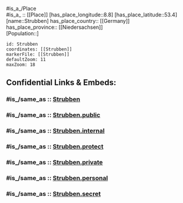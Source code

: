 ﻿---
confidential: public
isDeleted: false
location:
- 53.4
- 8.8
mapmarker: city
mapzoom:
- 7
- 12
SpocWebEntityId: 34624
tags:
- geo/City
type: City
---

#is_a_/Place  
#is_a_ :: [[Place]] 
[has_place_longitude::8.8] 
[has_place_latitude::53.4] 
[name::Strubben] 
has_place_country:: [[Germany]]  
has_place_province:: [[Niedersachsen]]  
[Population::] 



```leaflet
id: Strubben
coordinates: [[Strubben]] 
markerFile: [[Strubben]] 
defaultZoom: 11 
maxZoom: 18
```


## Confidential Links & Embeds: 

### #is_/same_as :: [Strubben](/_Standards/Earth/Continent/Europe/Europe~Central/Germany/Germany~West/Niedersachsen/counties~Niedersachsen/Cuxhaven/cities~Cuxhaven/Beverstedt/boroughs~Beverstedt/Strubben.md) 

### #is_/same_as :: [Strubben.public](/_public/Earth/Continent/Europe/Europe~Central/Germany/Germany~West/Niedersachsen/counties~Niedersachsen/Cuxhaven/cities~Cuxhaven/Beverstedt/boroughs~Beverstedt/Strubben.public.md) 

### #is_/same_as :: [Strubben.internal](/_internal/Earth/Continent/Europe/Europe~Central/Germany/Germany~West/Niedersachsen/counties~Niedersachsen/Cuxhaven/cities~Cuxhaven/Beverstedt/boroughs~Beverstedt/Strubben.internal.md) 

### #is_/same_as :: [Strubben.protect](/_protect/Earth/Continent/Europe/Europe~Central/Germany/Germany~West/Niedersachsen/counties~Niedersachsen/Cuxhaven/cities~Cuxhaven/Beverstedt/boroughs~Beverstedt/Strubben.protect.md) 

### #is_/same_as :: [Strubben.private](/_private/Earth/Continent/Europe/Europe~Central/Germany/Germany~West/Niedersachsen/counties~Niedersachsen/Cuxhaven/cities~Cuxhaven/Beverstedt/boroughs~Beverstedt/Strubben.private.md) 

### #is_/same_as :: [Strubben.personal](/_personal/Earth/Continent/Europe/Europe~Central/Germany/Germany~West/Niedersachsen/counties~Niedersachsen/Cuxhaven/cities~Cuxhaven/Beverstedt/boroughs~Beverstedt/Strubben.personal.md) 

### #is_/same_as :: [Strubben.secret](/_secret/Earth/Continent/Europe/Europe~Central/Germany/Germany~West/Niedersachsen/counties~Niedersachsen/Cuxhaven/cities~Cuxhaven/Beverstedt/boroughs~Beverstedt/Strubben.secret.md)

